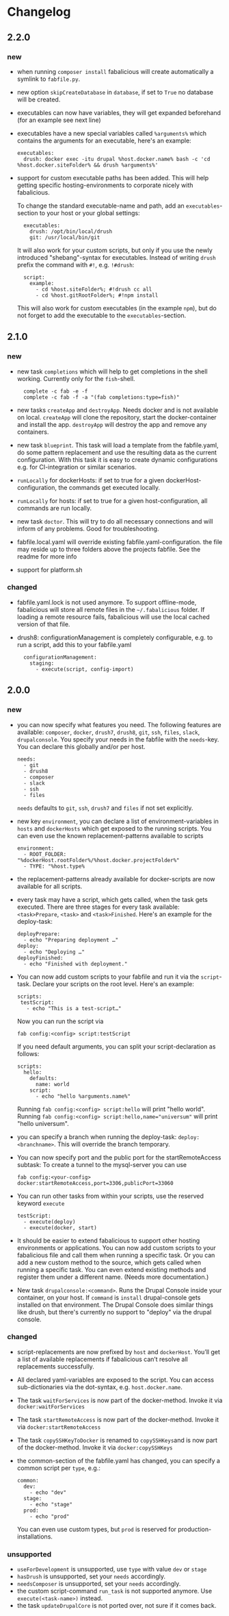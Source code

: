 # Changelog

## 2.2.0

### new

* when running `composer install` fabalicious will create automatically a symlink to `fabfile.py`.
* new option `skipCreateDatabase` in `database`, if set to `True` no database will be created.
* executables can now have variables, they will get expanded beforehand (for an example see next line)
* executables have a new special variables called `%arguments%` which contains the arguments for an executable, here's an example:

	```
	executables:
	  drush: docker exec -itu drupal %host.docker.name% bash -c 'cd %host.docker.siteFolder% && drush %arguments%'
	```

* support for custom executable paths has been added. This will help getting specific hosting-environments to corporate nicely with fabalicious.

    To change the standard executable-name and path, add an `executables`-section to your host or your global settings:

        executables:
          drush: /opt/bin/local/drush
          git: /usr/local/bin/git

    It will also work for your custom scripts, but only if you use the newly introduced "shebang"-syntax for executables. Instead of writing `drush` prefix the command with `#!`, e.g. `!#drush`:

        script:
          example:
            - cd %host.siteFolder%; #!drush cc all
            - cd %host.gitRootFolder%; #!npm install

    This will also work for custom executables (in the example `npm`), but do not forget to add the executable to the `executables`-section.


## 2.1.0

### new
* new task `completions` which will help to get completions in the shell working. Currently only for the `fish`-shell.

        complete -c fab -e -f
        complete -c fab -f -a "(fab completions:type=fish)"

* new tasks `createApp` and `destroyApp`. Needs docker and is not available on local. `createApp` will clone the repository, start the docker-container and install the app. `destroyApp` will destroy the app and remove any containers.
* new task `blueprint`. This task will load a template from the fabfile.yaml, do some pattern replacement and use the resulting data as the current configuration. With this task it is easy to create dynamic configurations e.g. for CI-integration or similar scenarios.
* `runLocally` for dockerHosts: if set to true for a given dockerHost-configuration, the commands get executed locally.
* `runLocally` for hosts: if set to true for a given host-configuration, all commands are run locally.
* new task `doctor`. This will try to do all necessary connections and will inform of any problems. Good for troubleshooting.
* fabfile.local.yaml will override existing fabfile.yaml-configuration. the file may reside up to three folders above the projects fabfile. See the readme for more info
* support for platform.sh

### changed

* fabfile.yaml.lock is not used anymore. To support offline-mode, fabalicious will store all remote files in the `~/.fabalicious` folder. If loading a remote resource fails, fabalicious will use the local cached version of that file.
* drush8: configurationManagement is completely configurable, e.g. to run a script, add this to your fabfile.yaml

        configurationManagement:
          staging:
            - execute(script, config-import)

## 2.0.0

### new

* you can now specify what features you need. The following features are available: `composer`, `docker`, `drush7`, `drush8`, `git`, `ssh`, `files`, `slack`, `drupalconsole`. You specify your needs in the fabfile with the `needs`-key. You can declare this globally and/or per host.

    ```
    needs:
      - git
      - drush8
      - composer
      - slack
      - ssh
      - files
    ```

    `needs` defaults to `git`, `ssh`, `drush7` and `files` if not set explicitly.

* new key `environment`, you can declare a list of environment-variables in `hosts` and `dockerHosts` which get exposed to the running scripts. You can even use the known replacement-patterns available to scripts

    ```
    environment:
      - ROOT_FOLDER: "%dockerHost.rootFolder%/%host.docker.projectFolder%"
      - TYPE: "%host.type%
    ```


* the replacement-patterns already available for docker-scripts are now available for all scripts.

* every task may have a script, which gets called, when the task gets executed. There are three stages for every task available: `<task>Prepare`, `<task>` and `<task>Finished`. Here's an example for the deploy-task:

    ```
    deployPrepare:
      - echo "Preparing deployment …"
    deploy:
      - echo "Deploying …"
    deployFinished:
      - echo "Finished with deployment."
    ```

* You can now add custom scripts to your fabfile and run it via the `script`-task. Declare your scripts on the root level. Here's an example:

    ```
    scripts:
     testScript:
       - echo "This is a test-script…"
    ```

    Now you can run the script via

    ```
    fab config:<config> script:testScript
    ```

    If you need default arguments, you can split your script-declaration as follows:

    ```
    scripts:
      hello:
        defaults:
          name: world
        script:
          - echo "hello %arguments.name%"
    ```

    Running `fab config:<config> script:hello` will print "hello world". Running `fab config:<config> script:hello,name="universum"` will print "hello universum".


* you can specify a branch when running the deploy-task: `deploy:<branchname>`. This will override the branch temporary.

* You can now specify port and the public port for the startRemoteAccess subtask: To create a tunnel to the mysql-server you can use

    ```
    fab config:<your-config> docker:startRemoteAccess,port=3306,publicPort=33060
    ```
* You can run other tasks from  within your scripts, use the reserved keyword `execute`

    ```
    testScript:
      - execute(deploy)
      - execute(docker, start)
    ```

* It should be easier to extend fabalicious to support other hosting environments or applications. You can now add custom scripts to your fabalicious file and call them when running a specific task. Or you can add a new custom method to the source, which gets called when running a specific task. You can even extend existing methods and register them under a different name. (Needs more documentation.)

* New task `drupalconsole:<command>`. Runs the Drupal Console inside your container, on your host. If `command` is `install` drupal-console gets installed on that environment. The Drupal Console does similar things like drush, but there's currently no support to "deploy" via the drupal console.

### changed

* script-replacements are now prefixed by `host` and `dockerHost`. You’ll get a list of available replacements if fabalicious can’t resolve all replacements successfully.
* All declared yaml-variables are exposed to the script. You can access sub-dictionaries via the dot-syntax, e.g. `host.docker.name`.
* The task `waitForServices` is now part of the docker-method. Invoke it via `docker:waitForServices`
* The task `startRemoteAccess` is now part of the docker-method. Invoke it via `docker:startRemoteAccess`
* The task `copySSHKeyToDocker` is renamed to `copySSHKeys`and is now part of the docker-method. Invoke it via `docker:copySSHKeys`
* the common-section of the fabfile.yaml has changed, you can specify a common script per `type`, e.g.:

    ```
    common:
      dev:
        - echo "dev"
      stage:
        - echo "stage"
      prod:
        - echo "prod"
    ```

    You can even use custom types, but `prod` is reserved for production-installations.



### unsupported

* `useForDevelopment` is unsupported, use `type` with value `dev` or `stage`
* `hasDrush` is unsupported, set your `needs` accordingly.
* `needsComposer` is unsupported, set your `needs` accordingly.
* the custom script-command `run_task` is not supported anymore. Use `execute(<task-name>)` instead.
* the task `updateDrupalCore` is not ported over, not sure if it comes back.


